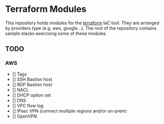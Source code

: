 # Terraform Modules

This repository holds modules for the [terraform](https://www.terraform.io) IaC
tool. They are arranged by providers type (e.g. aws, google...). The root of the
repository contains sample stacks exercising some of these modules.

## TODO

### AWS

- [] Tags
- [] SSH Bastion host
- [] RDP Bastion host
- [] NACL
- [] DHCP option set
- [] DNS
- [] VPC flow log
- [] IPsec VPN (connect multiple regions and/or on-prem)
- [] OpenVPN
